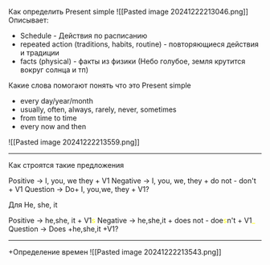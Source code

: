 Как определить Present simple
![[Pasted image 20241222213046.png]]
Описывает:

- Schedule - Действия по расписанию
- repeated action (traditions, habits, routine) - повторяющиеся действия и традиции
- facts (physical) - факты из физики (Небо голубое, земля крутится вокруг солнца и тп)

Какие слова помогают понять что это Present simple

- every day/year/month
- usually, often, always, rarely, never, sometimes
- from time to time
- every now and then

![[Pasted image 20241222213559.png]]

<hr/>
Как строятся такие предложения

Positive -> I, you, we they + V1
Negative -> I, you, we, they + do not - don't + V1
Question -> Do+ I, you,we, they + V1?

Для He, she, it

Positive -> he,she, it + V1<font color="#ffff00">s</font>
Negative -> he,she,it + does not - doe<font color="#ffff00">s</font>n't + V1<font color="#ffff00">_</font>
Question -> Does +he,she,it +V1?

<hr/>

+Определение времен
![[Pasted image 20241222213543.png]]